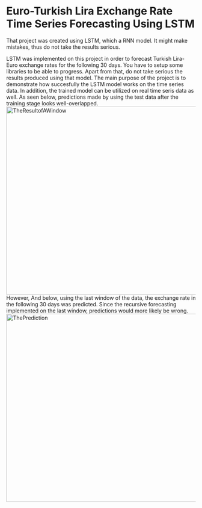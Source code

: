 # Euro-Turkish Lira Exchange Rate Time Series Forecasting Using LSTM 

That project was created using LSTM, which a RNN model. It might make mistakes, thus do not take the results serious.

LSTM was implemented on this project in order to forecast Turkish Lira-Euro exchange rates for the following 30 days. You have to setup some libraries to be able to progress. Apart from that, do not take serious the results produced using that model. 
The main purpose of the project is to demonstrate how succesfully the LSTM model works on the time series data. In addition, the trained model can be utilized on real time seris data as well. As seen below, predictions made by using the test data after the training stage looks well-overlapped. 
<img width="1000" height="500" alt="TheResultofAWindow" src="https://github.com/user-attachments/assets/9d126460-9230-4d70-9bae-5795b4464fcb" />
However, And below, using the last window of the data, the exchange rate in the following 30 days was predicted. Since the recursive forecasting implemented on the last window, predictions would more likely be wrong. 
<img width="1000" height="500" alt="ThePrediction" src="https://github.com/user-attachments/assets/08d9440b-ba7a-4283-b8ce-001f2c21e6a4" />

